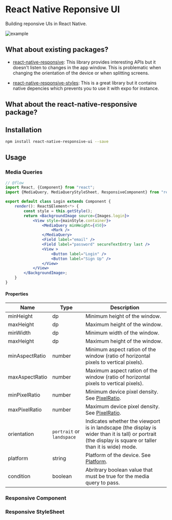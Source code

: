 # React Native Reponsive UI

Building reponsive UIs in React Native.

![example](https://raw.githubusercontent.com/wcandillon/react-native-responsive-ui/4637085802323386110a6352929147d11e1ca83c/example/components/images/example.gif)

## What about existing packages?

* [react-native-responsive](https://github.com/adbayb/react-native-responsive): This library provides interesting APIs but it doesn't listen to changes in the app window.
This is problematic when changing the orientation of the device or when splitting screens.

* [react-native-responsive-styles](https://github.com/FormidableLabs/react-native-responsive-styles): This is a great library but it contains native depencies which prevents you to use it with expo for instance.
  
## What about the react-native-responsive package?

## Installation

```bash
npm install react-native-responsive-ui --save
```

## Usage

### Media Queries

```jsx
// @flow
import React, {Component} from "react";
import {MediaQuery, MediaQueryStyleSheet, ResponsiveComponent} from "react-native-responsive-ui";

export default class Login extends Component {
    render(): React$Element<*> {
        const style = this.getStyle();
        return <BackgroundImage source={Images.login}>
            <View style={mainStyle.container}>
                <MediaQuery minHeight={450}>
                    <Mark />
                </MediaQuery>
                <Field label="email" />
                <Field label="password" secureTextEntry last />
                <View >
                    <Button label="Login" />
                    <Button label="Sign Up" />
                </View>
            </View>
        </BackgroundImage>;
    }
}

```

#### Properties

| Name           | Type   | Description                                                                          |
|----------------|--------|--------------------------------------------------------------------------------------|
| minHeight      | dp     | Minimum height of the window.                                                        |
| maxHeight      | dp     | Maximum height of the window.                                                        |
| minWidth       | dp     | Minimum width of the window.                                                         |
| maxHeight      | dp     | Maximum height of the window.                                                        |
| minAspectRatio | number | Minimum aspect ration of the window (ratio of horizontal pixels to vertical pixels). |
| maxAspectRatio | number | Maximum aspect ration of the window (ratio of horizontal pixels to vertical pixels). |
| minPixelRatio  | number | Minimum device pixel density. See [PixelRatio](https://facebook.github.io/react-native/docs/pixelratio.html). |
| maxPixelRatio  | number | Maximum device pixel density. See [PixelRatio](https://facebook.github.io/react-native/docs/pixelratio.html). |
| orientation    | `portrait` or `landspace` | Indicates whether the viewport is in landscape (the display is wider than it is tall) or portrait (the display is square or taller than it is wide) mode. |
| platform       | string | Platform of the device.  See [Platform](https://facebook.github.io/react-native/docs/platform-specific-code.html#platform-module). |
| condition      | boolean | Abritrary boolean value that must be true for the media query to pass. |


### Responsive Component

### Responsive StyleSheet
